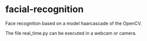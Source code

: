 # facial-recognition
Face recognition based on a model haarcascade of the OpenCV.

The file real_time.py can be executed in a webcam or camera.
